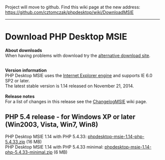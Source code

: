 Project will move to github. Find this wiki page at the new address: https://github.com/cztomczak/phpdesktop/wiki/DownloadMSIE


---


# Download PHP Desktop MSIE #

**About downloads**<br>
When having problems with download try the <a href='https://www.dropbox.com/sh/3ihzy40v62em613/AABntIwi4d2E636MGRtBlO18a?dl=0'>alternative download site</a>.<br>
<br>

<b>Version information</b><br>
PHP Desktop MSIE uses the <a href='MSIEengine.md'>Internet Explorer engine</a> and supports IE 6.0 SP2 or later.<br>
The latest stable version is 1.14 released on November 21, 2014.<br>
<br>
<b>Release notes</b><br>
For a list of changes in this release see the <a href='ChangelogMSIE.md'>ChangelogMSIE</a> wiki page.<br>

<h2>PHP 5.4 release - for Windows XP or later (Win2003, Vista, Win7, Win8)</h2>

PHP Desktop MSIE 1.14 with PHP 5.4.33: <a href='https://docs.google.com/uc?authuser=0&id=0B1di2XiBBfaccWM0SHJkMElmS0U&export=download'>phpdesktop-msie-1.14-php-5.4.33.zip</a> (16 MB)<br>
PHP Desktop MSIE 1.14 with PHP 5.4.33 minimal: <a href='https://docs.google.com/uc?authuser=0&id=0B1di2XiBBfaccU5JdmpvQTFaZFk&export=download'>phpdesktop-msie-1.14-php-5.4.33-minimal.zip</a> (6 MB)<br>